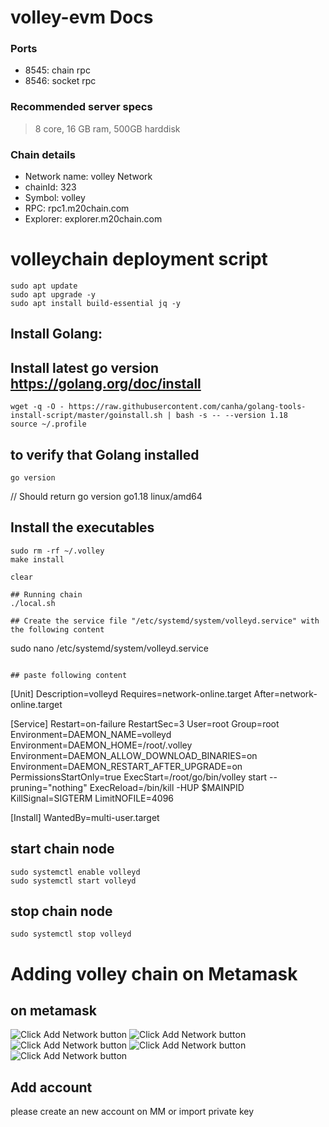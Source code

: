 # volley-evm Docs


### Ports 

- 8545: chain rpc
- 8546: socket rpc


### Recommended server specs

> 8 core, 16 GB ram, 500GB harddisk

### Chain details

- Network name: volley Network
- chainId: 323
- Symbol: volley
- RPC: rpc1.m20chain.com
- Explorer: explorer.m20chain.com

# volleychain deployment script

```
sudo apt update
sudo apt upgrade -y
sudo apt install build-essential jq -y
```

## Install Golang:

## Install latest go version https://golang.org/doc/install
```
wget -q -O - https://raw.githubusercontent.com/canha/golang-tools-install-script/master/goinstall.sh | bash -s -- --version 1.18
source ~/.profile
```

## to verify that Golang installed
```
go version
```
// Should return go version go1.18 linux/amd64

## Install the executables

```
sudo rm -rf ~/.volley
make install

clear

## Running chain
./local.sh

## Create the service file "/etc/systemd/system/volleyd.service" with the following content
```
sudo nano /etc/systemd/system/volleyd.service
```

## paste following content
```
[Unit]
Description=volleyd
Requires=network-online.target
After=network-online.target

[Service]
Restart=on-failure
RestartSec=3
User=root
Group=root
Environment=DAEMON_NAME=volleyd
Environment=DAEMON_HOME=/root/.volley
Environment=DAEMON_ALLOW_DOWNLOAD_BINARIES=on
Environment=DAEMON_RESTART_AFTER_UPGRADE=on
PermissionsStartOnly=true
ExecStart=/root/go/bin/volley start --pruning="nothing"
ExecReload=/bin/kill -HUP $MAINPID
KillSignal=SIGTERM
LimitNOFILE=4096

[Install]
WantedBy=multi-user.target
## start chain node ##
```
sudo systemctl enable volleyd
sudo systemctl start volleyd
```
## stop chain node ##
```
sudo systemctl stop volleyd
```
# Adding volley chain on Metamask
## on metamask
![Click Add Network button ](assets/1.png)
![Click Add Network button ](assets/2.png)
![Click Add Network button ](assets/3.png)
![Click Add Network button ](assets/4.png)
![Click Add Network button ](assets/5.png)
## Add account
please create an new account on MM or import private key
